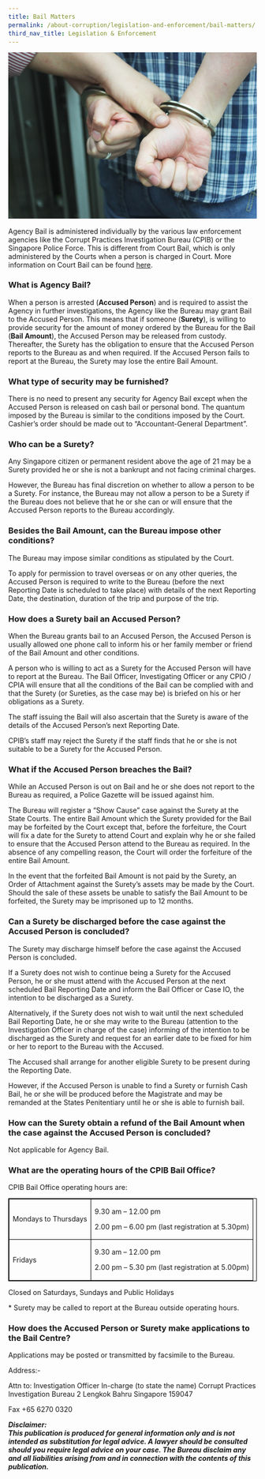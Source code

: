 ```yaml
---
title: Bail Matters
permalink: /about-corruption/legislation-and-enforcement/bail-matters/
third_nav_title: Legislation & Enforcement
---
```


<style>
table, td {
  border: 1px solid black;
  border-collapse: collapse;
}
</style>

<img src="/images/abt-corruption_bailmatters.png" alt="bail matters">

Agency Bail is administered individually by the various law enforcement agencies like the Corrupt Practices Investigation Bureau (CPIB) or the Singapore Police Force. This is different from Court Bail, which is only administered by the Courts when a person is charged in Court. More information on Court Bail can be found <a href="https://www.statecourts.gov.sg/CriminalCase/Documents/DutiesOfABailor.pdf" target="_blank">here</a>.

### **What is Agency Bail?**

When a person is arrested (**Accused Person**) and is required to assist the Agency in further investigations, the Agency like the Bureau may grant Bail to the Accused Person. This means that if someone (**Surety**), is willing to provide security for the amount of money ordered by the Bureau for the Bail (**Bail Amount**), the Accused Person may be released from custody. Thereafter, the Surety has the obligation to ensure that the Accused Person reports to the Bureau as and when required. If the Accused Person fails to report at the Bureau, the Surety may lose the entire Bail Amount.

### **What type of security may be furnished?**

There is no need to present any security for Agency Bail except when the Accused Person is released on cash bail or personal bond. The quantum imposed by the Bureau is similar to the conditions imposed by the Court. Cashier’s order should be made out to “Accountant-General Department”.

### **Who can be a Surety?**

Any Singapore citizen or permanent resident above the age of 21 may be a Surety provided he or she is not a bankrupt and not facing criminal charges.

However, the Bureau has final discretion on whether to allow a person to be a Surety. For instance, the Bureau may not allow a person to be a Surety if the Bureau does not believe that he or she can or will ensure that the Accused Person reports to the Bureau accordingly.

### **Besides the Bail Amount, can the Bureau impose other conditions?**

The Bureau may impose similar conditions as stipulated by the Court.

To apply for permission to travel overseas or on any other queries, the Accused Person is required to write to the Bureau (before the next Reporting Date is scheduled to take place) with details of the next Reporting Date, the destination, duration of the trip and purpose of the trip.

### **How does a Surety bail an Accused Person?**

When the Bureau grants bail to an Accused Person, the Accused Person is usually allowed one phone call to inform his or her family member or friend of the Bail Amount and other conditions.

A person who is willing to act as a Surety for the Accused Person will have to report at the Bureau. The Bail Officer, Investigating Officer or any CPIO / CPIA will ensure that all the conditions of the Bail can be complied with and that the Surety (or Sureties, as the case may be) is briefed on his or her obligations as a Surety.

The staff issuing the Bail will also ascertain that the Surety is aware of the details of the Accused Person’s next Reporting Date.

CPIB’s staff may reject the Surety if the staff finds that he or she is not suitable to be a Surety for the Accused Person.

### **What if the Accused Person breaches the Bail?**

While an Accused Person is out on Bail and he or she does not report to the Bureau as required, a Police Gazette will be issued against him.

The Bureau will register a “Show Cause” case against the Surety at the State Courts. The entire Bail Amount which the Surety provided for the Bail may be forfeited by the Court except that, before the forfeiture, the Court will fix a date for the Surety to attend Court and explain why he or she failed to ensure that the Accused Person attend to the Bureau as required. In the absence of any compelling reason, the Court will order the forfeiture of the entire Bail Amount.

In the event that the forfeited Bail Amount is not paid by the Surety, an Order of Attachment against the Surety’s assets may be made by the Court. Should the sale of these assets be unable to satisfy the Bail Amount to be forfeited, the Surety may be imprisoned up to 12 months.

### **Can a Surety be discharged before the case against the Accused Person is concluded?**

The Surety may discharge himself before the case against the Accused Person is concluded.

If a Surety does not wish to continue being a Surety for the Accused Person, he or she must attend with the Accused Person at the next scheduled Bail Reporting Date and inform the Bail Officer or Case IO, the intention to be discharged as a Surety.

Alternatively, if the Surety does not wish to wait until the next scheduled Bail Reporting Date, he or she may write to the Bureau (attention to the Investigation Officer in charge of the case) informing of the intention to be discharged as the Surety and request for an earlier date to be fixed for him or her to report to the Bureau with the Accused.

The Accused shall arrange for another eligible Surety to be present during the Reporting Date.

However, if the Accused Person is unable to find a Surety or furnish Cash Bail, he or she will be produced before the Magistrate and may be remanded at the States Penitentiary until he or she is able to furnish bail.

### **How can the Surety obtain a refund of the Bail Amount when the case against the Accused Person is concluded?**

Not applicable for Agency Bail.

### **What are the operating hours of the CPIB Bail Office?**

CPIB Bail Office operating hours are:

<table>

  <tr>
    <td><p>Mondays to Thursdays</p></td>
    <td>
      <p>9.30 am – 12.00 pm</p>
      <p>2.00 pm – 6.00 pm (last registration at 5.30pm)</p>
  </td>
  </tr>

  <tr>
    <td><p>Fridays</p></td>
    <td>
      <p>9.30 am – 12.00 pm</p>
      <p>2.00 pm – 5.30 pm (last registration at 5.00pm)</p>
    </td>
  </tr>
  
</table>

Closed on Saturdays, Sundays and Public Holidays

<p>* Surety may be called to report at the Bureau outside operating hours.</p>


### **How does the Accused Person or Surety make applications to the Bail Centre?**

Applications may be posted or transmitted by facsimile to the Bureau.

Address:-

Attn to: Investigation Officer In-charge (to state the name)
            Corrupt Practices Investigation Bureau
            2 Lengkok Bahru
            Singapore 159047

Fax +65 6270 0320

***Disclaimer:***<br>
***This publication is produced for general information only and is not intended as substitution for legal advice. A lawyer should be consulted should you require legal advice on your case. The Bureau disclaim any and all liabilities arising from and in connection with the contents of this publication.***

